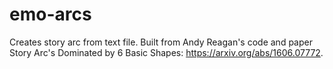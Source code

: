 # emo-arcs
Creates story arc from text file. Built from Andy Reagan's code and paper Story Arc's Dominated by 6 Basic Shapes: https://arxiv.org/abs/1606.07772.
